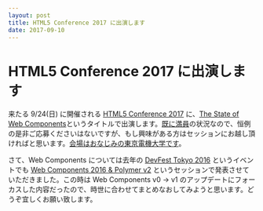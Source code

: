 ```yaml
---
layout: post
title: HTML5 Conference 2017 に出演します
date: 2017-09-10
---
```


# HTML5 Conference 2017 に出演します

来たる 9/24(日) に開催される [HTML5 Conference 2017](http://events.html5j.org/conference/2017/9/) に、[The State of Web Components](http://events.html5j.org/conference/2017/9/session/#a5)というタイトルで出演します。[既に満員](https://html5j.connpass.com/event/64992/)の状況なので、恒例の是非ご応募くださいはないですが、もし興味がある方はセッションにお越し頂ければと思います。[会場はおなじみの東京電機大学です](http://events.html5j.org/conference/2017/9/access/)。

さて、Web Components については去年の [DevFest Tokyo 2016](https://gdg-tokyo.connpass.com/event/38927/) というイベントでも [Web Components 2016 & Polymer v2](https://1000ch.github.io/slide/webcomponents-2016/) というセッションで発表させていただきました。この時は Web Components v0 -> v1 のアップデートにフォーカスした内容だったので、時世に合わせてまとめなおしてみようと思います。どうぞ宜しくお願い致します。
